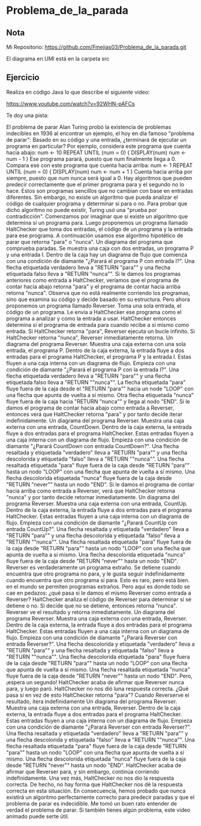 # Problema_de_la_parada

## Nota
 Mi Repositorio: https://github.com/Fmejias03/Problema_de_la_parada.git
 
 El diagrama en UMl está en la carpeta src
 
 ## Ejercicio
 Realiza en código Java lo que describe el siguiente video:

https://www.youtube.com/watch?v=92WHN-pAFCs

Te doy una pista:

El problema de parar
Alan Turing probó la existencia de problemas indecibles en 1936 al encontrar un ejemplo, el hoy en día famoso "problema de parar":
Basado en su código y una entrada, ¿terminará de ejecutar un programa en particular?
Por ejemplo, considera este programa que cuenta hacia abajo:
num ← 10
REPEAT UNTIL (num = 0) {
  DISPLAY(num)
  num ← num - 1
}
Ese programa parará, puesto que num finalmente llega a 0.
Compara ese con este programa que cuenta hacia arriba:
num ← 1
REPEAT UNTIL (num = 0) {
  DISPLAY(num)
  num ← num + 1
}
Cuenta hacia arriba por siempre, puesto que num nunca será igual a 0.
Hay algoritmos que pueden predecir correctamente que el primer programa para y el segundo no lo hace. Estos son programas sencillos que no cambian con base en entradas diferentes.
Sin embargo, no existe un algoritmo que pueda analizar el código de cualquier programa y determinar si para o no.
Para probar que dicho algoritmo no puede existir, Turing usó una "prueba por contradicción".
Comenzamos por imaginar que si existe un algoritmo que determina si un programa para.
Luego proponemos un programa llamado HaltChecker que toma dos entradas, el código de un programa y la entrada para ese programa. A continuación usamos ese algoritmo hipotético de parar que retorna "para" o "nunca".
Un diagrama del programa que comprueba paradas. Se muestra una caja con dos entradas, un programa P y una entrada I. Dentro de la caja hay un diagrama de flujo que comienza con una condición de diamante "¿Parará el programa P con entrada I?". Una flecha etiquetada verdadero lleva a "RETURN "para"" y una flecha etiquetada falso lleva a "RETURN "nunca"".
Si le damos los programas anteriores como entrada a HaltChecker, veríamos que el programa de contar hacia abajo retorna "para" y el programa de contar hacia arriba retorna "nunca". Observa que no está realmente corriendo los programas, sino que examina su código y decide basado en su estructura.
Pero ahora proponemos un programa llamado Reverser. Toma una sola entrada, el código de un programa. Le envía a HaltChecker ese programa como el programa a analizar y como la entrada a usar. HaltChecker entonces determina si el programa de entrada para cuando recibe a sí mismo como entrada. Si HaltChecker retorna "para", Reverser ejecuta un bucle infinito. Si HaltChecker retorna "nunca", Reverser inmediatamente retorna.
Un diagrama del programa Reverser. Muestra una caja externa con una sola entrada, el programa P. Dentro de la caja externa, la entrada fluye a dos entradas para el programa HaltChecker, el programa P y la entrada I. Estas fluyen a una caja interna con un diagrama de flujo. Empieza con una condición de diamante "¿Parará el programa P con la entrada I?". Una flecha etiquetada verdadero lleva a "RETURN "para"" y una flecha etiquetada falso lleva a "RETURN ""nunca"". La flecha etiquetada "para" fluye fuera de la caja desde el "RETURN "para"" hacia un node "LOOP" con una flecha que apunta de vuelta a si mismo. Otra flecha etiquetada "nunca" fluye fuera de la caja hacia "RETURN "nunca"" y llega al nodo "END".
Si le damos el programa de contar hacia abajo como entrada a Reverser, entonces verá que HaltChecker retorna "para" y por tanto decide iterar indefinidamente.
Un diagrama del programa Reverser. Muestra una caja externa con una entrada, CountDown. Dentro de la caja externa, la entrada fluye a dos entradas para el programa HaltChecker. Estas entradas fluyen a una caja interna con un diagrama de flujo. Empieza con una condición de diamante "¿Parará CountDown con entrada CountDown?". Una flecha resaltada y etiquetada "verdadero" lleva a "RETURN "para"" y una flecha descolorida y etiquetada "falso" lleva a "RETURN ""nunca"". Una flecha resaltada etiquetada "para" fluye fuera de la caja desde "RETURN "para"" hasta un nodo "LOOP" con una flecha que apunta de vuelta a sí mismo. Una flecha descolorida etiquetada "nunca" fluye fuera de la caja desde "RETURN "never"" hasta un nodo "END".
Si le damos el programa de contar hacia arriba como entrada a Reverser, verá que HaltChecker retorna "nunca" y por tanto decide retornar inmediatamente.
Un diagrama del programa Reverser. Muestra una caja externa con una entrada, CountUp. Dentro de la caja externa, la entrada fluye a dos entradas para el programa HaltChecker. Estas entradas fluyen a una caja interna con un diagrama de flujo. Empieza con una condición de diamante "¿Parará CountUp con entrada CountUp?". Una flecha resaltada y etiquetada "verdadero" lleva a "RETURN "para"" y una flecha descolorida y etiquetada "falso" lleva a "RETURN ""nunca"". Una flecha resaltada etiquetada "para" fluye fuera de la caja desde "RETURN "para"" hasta un nodo "LOOP" con una flecha que apunta de vuelta a sí mismo. Una flecha descolorida etiquetada "nunca" fluye fuera de la caja desde "RETURN "never"" hasta un nodo "END".
Reverser es verdaderamente un programa extraño. Se detiene cuando encuentra que otro programa no para, y le gusta seguir indefinidamente cuando encuentra que otro programa sí para. Esto es raro, pero está bien. en el mundo se permiten programas extraños.
Pero aqui es donde todo se cae en pedazos: ¿qué pasa si le damos el mismo Reverser como entrada a Reverser?
HaltChecker analiza el código de Reverser para determinar si se detiene o no. Si decide que no se detiene, entonces retorna "nunca". Reverser ve el resultado y retorna inmediatamente.
Un diagrama del programa Reverser. Muestra una caja externa con una entrada, Reverser. Dentro de la caja externa, la entrada fluye a dos entradas para el programa HaltChecker. Estas entradas fluyen a una caja interna con un diagrama de flujo. Empieza con una condición de diamante "¿Parará Reverser con entrada Reverser?". Una flecha descolorida y etiquetada "verdadero" lleva a "RETURN "para"" y una flecha resaltada y etiquetada "falso" lleva a "RETURN ""nunca"". Una flecha descolorida etiquetada "para" fluye fuera de la caja desde "RETURN "para"" hasta un nodo "LOOP" con una flecha que apunta de vuelta a sí mismo. Una flecha resaltada etiquetada "nunca" fluye fuera de la caja desde "RETURN "never"" hasta un nodo "END".
Pero, ¡espera un segundo! HaltChecker acaba de afirmar que Reverser nunca para, y luego paró. HaltChecker no nos dió luna respuesta correcta.
¿Qué pasa si en vez de esto HaltChecker retorna "para"? Cuando Reverserve el resultado, itera indefinidamente
Un diagrama del programa Reverser. Muestra una caja externa con una entrada, Reverser. Dentro de la caja externa, la entrada fluye a dos entradas para el programa HaltChecker. Estas entradas fluyen a una caja interna con un diagrama de flujo. Empieza con una condición de diamante "¿Parará Reverser con entrada Reverser?". Una flecha resaltada y etiquetada "verdadero" lleva a "RETURN "para"" y una flecha descolorida y etiquetada "falso" lleva a "RETURN ""nunca"". Una flecha resaltada etiquetada "para" fluye fuera de la caja desde "RETURN "para"" hasta un nodo "LOOP" con una flecha que apunta de vuelta a sí mismo. Una flecha descolorida etiquetada "nunca" fluye fuera de la caja desde "RETURN "never"" hasta un nodo "END".
HaltChecker acaba de afirmar que Reverser para, y sin embargo, continúa corriendo indefinidamente. Una vez más, HaltChecker no nos dio la respuesta correcta. De hecho, no hay forma que HaltChecker nos dé la respuesta correcta en esta situación.
En consecuencia, hemos probado que nunca existirá un algoritmo perfectamente correcto para predecir paradas y que el problema de parar es indecidible.
Me tomó un buen rato entender de verdad el problema de parar. Si también tienes algún problema, este video animado puede serte útil.
